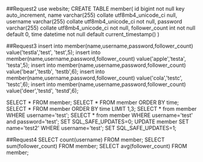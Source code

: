 ##Request2
use website;
CREATE TABLE member(
id bigint not null key auto_increment,
name varchar(255) collate utf8mb4_unicode_ci null,
username varchar(255) collate utf8mb4_unicode_ci not null,
password varchar(255) collate utf8mb4_unicode_ci not null,
follower_count int not null default 0,
time datetime not null default current_timestamp()
)

##Request3
insert into member(name,username,password,follower_count)
value('testla','test', 'test',5);
insert into member(name,username,password,follower_count)
value('apple','testa', 'testa',5);
insert into member(name,username,password,follower_count)
value('bear','testb', 'testb',6);
insert into member(name,username,password,follower_count)
value('cola','testc', 'testc',6);
insert into member(name,username,password,follower_count)
value('deer','testd', 'testd',6);

SELECT * FROM member;
SELECT * FROM member ORDER BY time;
SELECT * FROM member ORDER BY time LIMIT 1,3;
SELECT * from member WHERE username='test';
SELECT * from member WHERE username='test' and password='test';
SET SQL_SAFE_UPDATES=0;
UPDATE member SET name='test2' WHERE username='test';
SET SQL_SAFE_UPDATES=1;

##Request4
SELECT count(username) FROM member;
SELECT sum(follower_count) FROM member;
SELECT avg(follower_count) FROM member;
